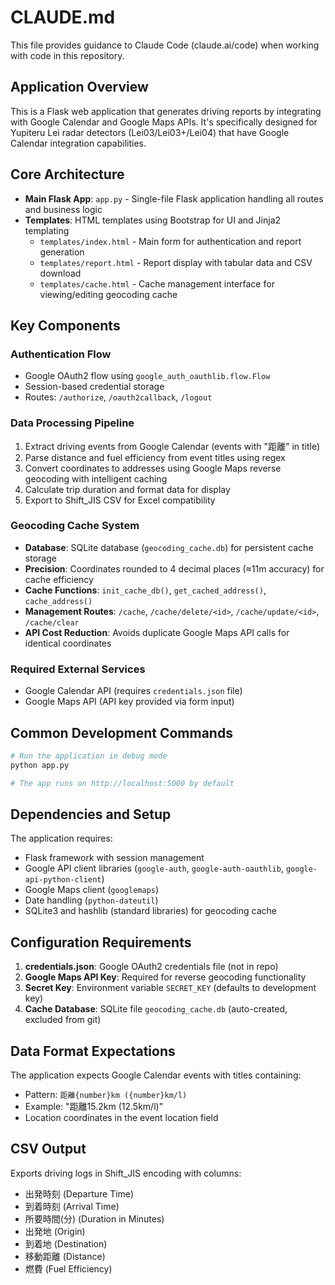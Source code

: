 # CLAUDE.md

This file provides guidance to Claude Code (claude.ai/code) when working with code in this repository.

## Application Overview

This is a Flask web application that generates driving reports by integrating with Google Calendar and Google Maps APIs. It's specifically designed for Yupiteru Lei radar detectors (Lei03/Lei03+/Lei04) that have Google Calendar integration capabilities.

## Core Architecture

- **Main Flask App**: `app.py` - Single-file Flask application handling all routes and business logic
- **Templates**: HTML templates using Bootstrap for UI and Jinja2 templating
  - `templates/index.html` - Main form for authentication and report generation
  - `templates/report.html` - Report display with tabular data and CSV download
  - `templates/cache.html` - Cache management interface for viewing/editing geocoding cache

## Key Components

### Authentication Flow
- Google OAuth2 flow using `google_auth_oauthlib.flow.Flow`
- Session-based credential storage
- Routes: `/authorize`, `/oauth2callback`, `/logout`

### Data Processing Pipeline
1. Extract driving events from Google Calendar (events with "距離" in title)
2. Parse distance and fuel efficiency from event titles using regex
3. Convert coordinates to addresses using Google Maps reverse geocoding with intelligent caching
4. Calculate trip duration and format data for display
5. Export to Shift_JIS CSV for Excel compatibility

### Geocoding Cache System
- **Database**: SQLite database (`geocoding_cache.db`) for persistent cache storage
- **Precision**: Coordinates rounded to 4 decimal places (≈11m accuracy) for cache efficiency
- **Cache Functions**: `init_cache_db()`, `get_cached_address()`, `cache_address()`
- **Management Routes**: `/cache`, `/cache/delete/<id>`, `/cache/update/<id>`, `/cache/clear`
- **API Cost Reduction**: Avoids duplicate Google Maps API calls for identical coordinates

### Required External Services
- Google Calendar API (requires `credentials.json` file)
- Google Maps API (API key provided via form input)

## Common Development Commands

```bash
# Run the application in debug mode
python app.py

# The app runs on http://localhost:5000 by default
```

## Dependencies and Setup

The application requires:
- Flask framework with session management
- Google API client libraries (`google-auth`, `google-auth-oauthlib`, `google-api-python-client`)
- Google Maps client (`googlemaps`)
- Date handling (`python-dateutil`)
- SQLite3 and hashlib (standard libraries) for geocoding cache

## Configuration Requirements

1. **credentials.json**: Google OAuth2 credentials file (not in repo)
2. **Google Maps API Key**: Required for reverse geocoding functionality
3. **Secret Key**: Environment variable `SECRET_KEY` (defaults to development key)
4. **Cache Database**: SQLite file `geocoding_cache.db` (auto-created, excluded from git)

## Data Format Expectations

The application expects Google Calendar events with titles containing:
- Pattern: `距離{number}km ({number}km/l)`
- Example: "距離15.2km (12.5km/l)"
- Location coordinates in the event location field

## CSV Output

Exports driving logs in Shift_JIS encoding with columns:
- 出発時刻 (Departure Time)
- 到着時刻 (Arrival Time) 
- 所要時間(分) (Duration in Minutes)
- 出発地 (Origin)
- 到着地 (Destination)
- 移動距離 (Distance)
- 燃費 (Fuel Efficiency)